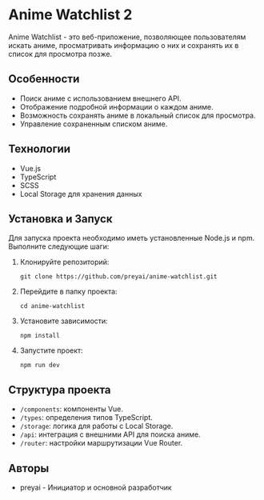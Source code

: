 
# Anime Watchlist 2

Anime Watchlist - это веб-приложение, позволяющее пользователям искать аниме, просматривать информацию о них и сохранять их в список для просмотра позже.

## Особенности

- Поиск аниме с использованием внешнего API.
- Отображение подробной информации о каждом аниме.
- Возможность сохранять аниме в локальный список для просмотра.
- Управление сохраненным списком аниме.

## Технологии

- Vue.js
- TypeScript
- SCSS
- Local Storage для хранения данных

## Установка и Запуск

Для запуска проекта необходимо иметь установленные Node.js и npm. Выполните следующие шаги:

1. Клонируйте репозиторий:
   ```
   git clone https://github.com/preyai/anime-watchlist.git
   ```
2. Перейдите в папку проекта:
   ```
   cd anime-watchlist
   ```
3. Установите зависимости:
   ```
   npm install
   ```
4. Запустите проект:
   ```
   npm run dev
   ```

## Структура проекта

- `/components`: компоненты Vue.
- `/types`: определения типов TypeScript.
- `/storage`: логика для работы с Local Storage.
- `/api`: интеграция с внешними API для поиска аниме.
- `/router`: настройки маршрутизации Vue Router.

## Авторы

- preyai - Инициатор и основной разработчик
